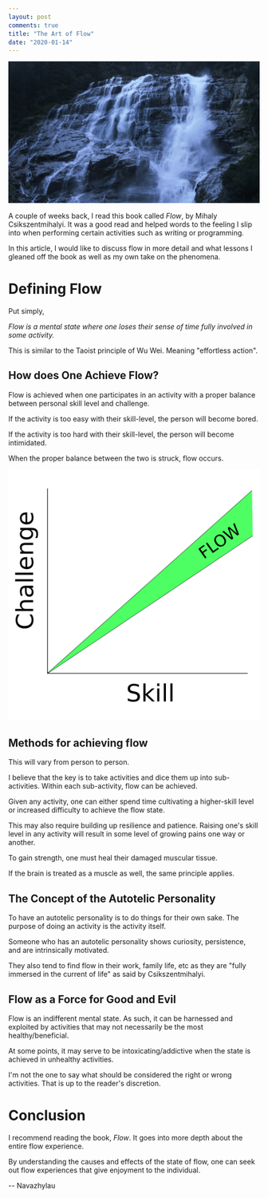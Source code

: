 ```yaml
---
layout: post
comments: true
title: "The Art of Flow"
date: "2020-01-14"
---
```


![Image of Waterfall](/assets/images/flow-starter.jpg)

A couple of weeks back, I read this book called *Flow*, by Mihaly Csikszentmihalyi. It was a good read and helped words to the feeling I‌ slip into when performing certain activities such as writing or programming.

In this article, I‌ would like to discuss flow in more detail and what lessons I‌ gleaned off the book as well as my own take on the phenomena.

# Defining Flow

Put simply,

*Flow is a mental state where one loses their sense of time fully involved in some activity.*

This is similar to the Taoist principle of Wu Wei. Meaning "effortless action".

## How does One Achieve Flow?

Flow is achieved when one participates in an activity with a proper balance between personal skill level and challenge.

If the activity is too easy with their skill-level, the person will become bored.

If the activity is too hard with their skill-level, the person will become intimidated.

When the proper balance between the two is struck, flow occurs.

![A Diagram of Flow](/assets/images/flow_diagram.png)

## Methods for achieving flow

This will vary from person to person.

I believe that the key is to take activities and dice them up into sub-activities. Within each sub-activity, flow can be achieved.

Given any activity, one can either spend time cultivating a higher-skill level or increased difficulty to achieve the flow state.

This may also require building up resilience and patience. Raising one's skill level in any activity will result in some level of growing pains one way or another.

To gain strength, one must heal their damaged muscular tissue.

If the brain is treated as a muscle as well, the same principle applies.

## The Concept of the Autotelic Personality

To have an autotelic personality is to do things for their own sake. The purpose of doing an activity is the activity itself.

Someone who has an autotelic personality shows curiosity, persistence, and are intrinsically motivated.

They also tend to find flow in their work, family life, etc as they are "fully immersed in the current of life" as said by Csikszentmihalyi.

## Flow as a Force for Good and Evil

Flow is an indifferent mental state. As such, it can be harnessed and exploited by activities that may not necessarily be the most healthy/beneficial.

At some points, it may serve to be intoxicating/addictive when the state is achieved in unhealthy activities.

I'm not the one to say what should be considered the right or wrong activities. That is up to the reader's discretion.

# Conclusion

I‌ recommend reading the book, *Flow*. It goes into more depth about the entire flow experience.

By understanding the causes and effects of the state of flow, one can seek out flow experiences that give enjoyment to the individual.

-- Navazhylau
